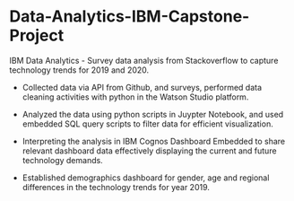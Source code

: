 # Data-Analytics-IBM-Capstone-Project

IBM Data Analytics - Survey data analysis from Stackoverflow to capture technology trends for 2019 and 2020.

- Collected data via API from Github, and surveys, performed data cleaning activities with python in the Watson Studio platform.

- Analyzed the data using python scripts in Juypter Notebook, and used embedded SQL query scripts to filter data for efficient visualization.
 
- Interpreting the analysis in IBM Cognos Dashboard Embedded to share relevant dashboard data effectively displaying the current and future technology demands.

- Established demographics dashboard for gender, age and regional differences in the technology trends for year 2019.

